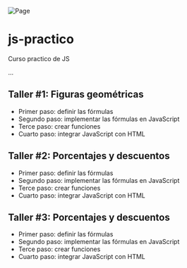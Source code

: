 ![Page](https://ric98esley.github.io/js-practico/)
# js-practico

Curso practico de JS

...

## Taller #1: Figuras geométricas


- Primer paso: definir las fórmulas
- Segundo paso: implementar las fórmulas en JavaScript
- Terce paso: crear funciones
- Cuarto paso: integrar JavaScript con HTML

## Taller #2: Porcentajes y descuentos


- Primer paso: definir las fórmulas
- Segundo paso: implementar las fórmulas en JavaScript
- Terce paso: crear funciones
- Cuarto paso: integrar JavaScript con HTML

## Taller #3: Porcentajes y descuentos


- Primer paso: definir las fórmulas
- Segundo paso: implementar las fórmulas en JavaScript
- Terce paso: crear funciones
- Cuarto paso: integrar JavaScript con HTML